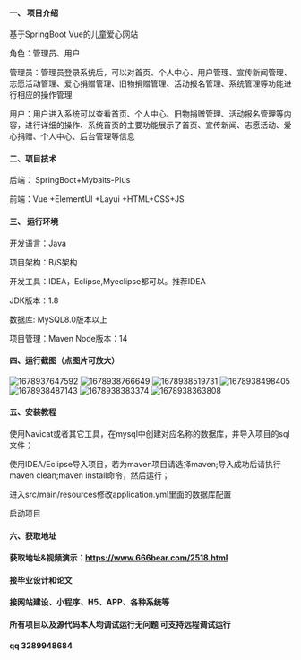 
#### 一、 项目介绍
基于SpringBoot Vue的儿童爱心网站

角色：管理员、用户

管理员：管理员登录系统后，可以对首页、个人中心、用户管理、宣传新闻管理、志愿活动管理、爱心捐赠管理、旧物捐赠管理、活动报名管理、系统管理等功能进行相应的操作管理

用户：用户进入系统可以查看首页、个人中心、旧物捐赠管理、活动报名管理等内容，进行详细的操作、系统首页的主要功能展示了首页、宣传新闻、志愿活动、爱心捐赠、个人中心、后台管理等信息

#### 二、项目技术
后端： SpringBoot+Mybaits-Plus

前端：Vue +ElementUI +Layui +HTML+CSS+JS

#### 三、 运行环境
开发语言：Java

项目架构：B/S架构

开发工具：IDEA，Eclipse,Myeclipse都可以。推荐IDEA

JDK版本：1.8

数据库: MySQL8.0版本以上

项目管理：Maven
Node版本：14
#### 四、运行截图（点图片可放大）

![1678937647592](https://github.com/666bears/Children/assets/143094776/d5561f21-1c7d-4c45-b3de-94cc5848b04d)
![1678938766649](https://github.com/666bears/Children/assets/143094776/59c747cd-9c9f-4ff3-b399-d84958e22295)
![1678938519731](https://github.com/666bears/Children/assets/143094776/8cfa9156-9efe-4627-959e-c32e49d8d4e6)
![1678938498405](https://github.com/666bears/Children/assets/143094776/5c201c95-def2-4273-8b4d-8a8491f029da)
![1678938487143](https://github.com/666bears/Children/assets/143094776/9530d575-478a-43ee-bed5-565bbe3de403)
![1678938383374](https://github.com/666bears/Children/assets/143094776/6fead275-5c08-4363-b894-f0c913295b95)
![1678938363808](https://github.com/666bears/Children/assets/143094776/e2b6fd3e-740f-4c73-a32d-73aa6382afa6)



#### 五、安装教程
使用Navicat或者其它工具，在mysql中创建对应名称的数据库，并导入项目的sql文件；

使用IDEA/Eclipse导入项目，若为maven项目请选择maven;导入成功后请执行maven clean;maven install命令，然后运行；

进入src/main/resources修改application.yml里面的数据库配置

启动项目
#### 六、获取地址
#### 获取地址&视频演示：https://www.666bear.com/2518.html

#### 接毕业设计和论文
#### 接网站建设、小程序、H5、APP、各种系统等
#### 所有项目以及源代码本人均调试运行无问题 可支持远程调试运行
#### qq 3289948684
